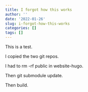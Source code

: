 ```yaml
---
title: I forgot how this works
author: ''
date: '2022-01-26'
slug: i-forgot-how-this-works
categories: []
tags: []
---
```


This is a test.

I copied the two git repos.

I had to rm -rf public in website-hugo.

Then git submodule update.

Then build.
